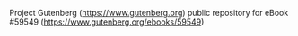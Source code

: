 Project Gutenberg (https://www.gutenberg.org) public repository for
eBook #59549 (https://www.gutenberg.org/ebooks/59549)
